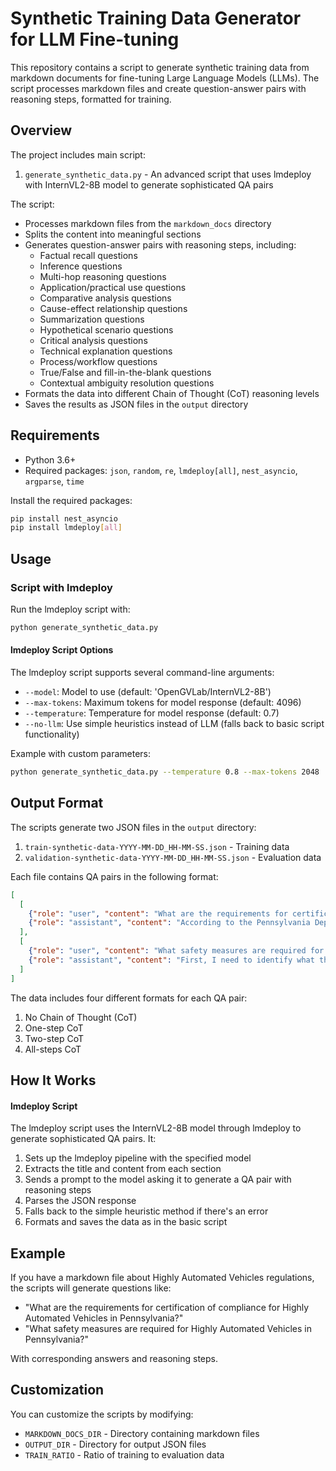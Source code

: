 # Synthetic Training Data Generator for LLM Fine-tuning

This repository contains a script to generate synthetic training data from markdown documents for fine-tuning Large Language Models (LLMs). The script processes markdown files and create question-answer pairs with reasoning steps, formatted for training.

## Overview

The project includes main script:
1. `generate_synthetic_data.py` - An advanced script that uses lmdeploy with InternVL2-8B model to generate sophisticated QA pairs

The script:
- Processes markdown files from the `markdown_docs` directory
- Splits the content into meaningful sections
- Generates question-answer pairs with reasoning steps, including:
  - Factual recall questions
  - Inference questions
  - Multi-hop reasoning questions
  - Application/practical use questions
  - Comparative analysis questions
  - Cause-effect relationship questions
  - Summarization questions
  - Hypothetical scenario questions
  - Critical analysis questions
  - Technical explanation questions
  - Process/workflow questions
  - True/False and fill-in-the-blank questions
  - Contextual ambiguity resolution questions
- Formats the data into different Chain of Thought (CoT) reasoning levels
- Saves the results as JSON files in the `output` directory

## Requirements

- Python 3.6+
- Required packages: `json`, `random`, `re`, `lmdeploy[all]`, `nest_asyncio`, `argparse`, `time` 

Install the required packages:

```bash
pip install nest_asyncio
pip install lmdeploy[all]
```

## Usage

### Script with lmdeploy

Run the lmdeploy script with:

```bash
python generate_synthetic_data.py
```

#### lmdeploy Script Options

The lmdeploy script supports several command-line arguments:

- `--model`: Model to use (default: 'OpenGVLab/InternVL2-8B')
- `--max-tokens`: Maximum tokens for model response (default: 4096)
- `--temperature`: Temperature for model response (default: 0.7)
- `--no-llm`: Use simple heuristics instead of LLM (falls back to basic script functionality)

Example with custom parameters:

```bash
python generate_synthetic_data.py --temperature 0.8 --max-tokens 2048
```

## Output Format

The scripts generate two JSON files in the `output` directory:


1. `train-synthetic-data-YYYY-MM-DD_HH-MM-SS.json` - Training data
2. `validation-synthetic-data-YYYY-MM-DD_HH-MM-SS.json` - Evaluation data

Each file contains QA pairs in the following format:

```json
[
  [
    {"role": "user", "content": "What are the requirements for certification of compliance for Highly Automated Vehicles in Pennsylvania?"},
    {"role": "assistant", "content": "According to the Pennsylvania Department of Transportation guidelines for Highly Automated Vehicles, certification of compliance involves the following: ..."}
  ],
  [
    {"role": "user", "content": "What safety measures are required for Highly Automated Vehicles in Pennsylvania?"},
    {"role": "assistant", "content": "First, I need to identify what the Pennsylvania guidelines say about safety measures.\nAccording to the Pennsylvania Department of Transportation guidelines for Highly Automated Vehicles, safety measures involves the following: ..."}
  ]
]
```

The data includes four different formats for each QA pair:
1. No Chain of Thought (CoT)
2. One-step CoT
3. Two-step CoT
4. All-steps CoT

## How It Works

#### lmdeploy Script

The lmdeploy script uses the InternVL2-8B model through lmdeploy to generate sophisticated QA pairs. It:
1. Sets up the lmdeploy pipeline with the specified model
2. Extracts the title and content from each section
3. Sends a prompt to the model asking it to generate a QA pair with reasoning steps
4. Parses the JSON response
5. Falls back to the simple heuristic method if there's an error
6. Formats and saves the data as in the basic script

## Example

If you have a markdown file about Highly Automated Vehicles regulations, the scripts will generate questions like:
- "What are the requirements for certification of compliance for Highly Automated Vehicles in Pennsylvania?"
- "What safety measures are required for Highly Automated Vehicles in Pennsylvania?"

With corresponding answers and reasoning steps.

## Customization

You can customize the scripts by modifying:
- `MARKDOWN_DOCS_DIR` - Directory containing markdown files
- `OUTPUT_DIR` - Directory for output JSON files
- `TRAIN_RATIO` - Ratio of training to evaluation data
